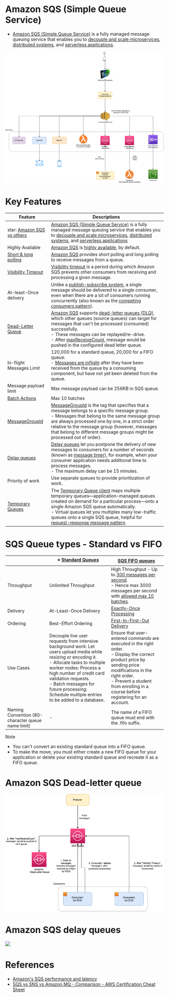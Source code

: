# Amazon SQS (Simple Queue Service)
- [Amazon SQS (Simple Queue Service)](https://aws.amazon.com/sqs/) is a fully managed message queuing service that enables you to [decouple and scale microservices](../../../1_HLDDesignComponents/1_MicroServicesSOA/Readme.md), [distributed systems](../../../1_HLDDesignComponents/0_SystemGlossaries/Readme.md), and [serverless applications](../../AWS-Serverless-Architecture.md).

![img.png](../assests/sns/FanOutPatternSQSSNS.png)

# Key Features

| Feature                                                                                                                         | Descriptions                                                                                                                                                                                                                                                                                                                                                                                                                                                                                                              |
|---------------------------------------------------------------------------------------------------------------------------------|---------------------------------------------------------------------------------------------------------------------------------------------------------------------------------------------------------------------------------------------------------------------------------------------------------------------------------------------------------------------------------------------------------------------------------------------------------------------------------------------------------------------------|
| star: [Amazon SQS vs others](../../../1_HLDDesignComponents/4_MessageBrokers/KafkaVsRabbitMQVsSQSVsSNS.md)                      | [Amazon SQS (Simple Queue Service)](https://aws.amazon.com/sqs/) is a fully managed message queuing service that enables you to [decouple and scale microservices](../../../1_HLDDesignComponents/1_MicroServicesSOA/Readme.md), [distributed systems](../../../1_HLDDesignComponents/0_SystemGlossaries/Readme.md), and [serverless applications](../../AWS-Serverless-Architecture.md)                                                                                                                                                                                                                                                                                                                                                                                                                                                                                                                          |
| Highly Available                                                                                                                | [Amazon SQS]() is [highly available](../../../1_HLDDesignComponents/0_SystemGlossaries/Reliability/HighAvailability.md), by default.                                                                                                                                                                                                                                                                                                                                                                                      |
| [Short & long polling](ShortLongPoling.md)                                                                                      | [Amazon SQS](https://aws.amazon.com/sqs/faqs/) provides short polling and long polling to receive messages from a queue.                                                                                                                                                                                                                                                                                                                                                                                                                                                                                                                          |
| [Visibility Timeout](https://docs.aws.amazon.com/AWSSimpleQueueService/latest/SQSDeveloperGuide/sqs-visibility-timeout.html)    | [Visibility timeout](https://docs.aws.amazon.com/AWSSimpleQueueService/latest/SQSDeveloperGuide/sqs-visibility-timeout.html) is a period during which Amazon SQS prevents other consumers from receiving and processing a given message.                                                                                                                                                                                                                                                                                  |
| At-least-Once delivery                                                                                                          | Unlike a [publish-subscribe system](../../../1_HLDDesignComponents/4_MessageBrokers/Readme.md), a single message should be delivered to a single consumer, even when there are a lot of consumers running concurrently (also known as the [competing consumers pattern](https://www.conceptdraw.com/examples/message-queue)).                                                                                                                                                                                             |
| [Dead-Letter Queue](https://docs.aws.amazon.com/AWSSimpleQueueService/latest/SQSDeveloperGuide/sqs-dead-letter-queues.html)     | [Amazon SQS]() supports [dead-letter queues (DLQ)](https://docs.aws.amazon.com/AWSSimpleQueueService/latest/SQSDeveloperGuide/sqs-dead-letter-queues.html), which other queues (source queues) can target for messages that can't be processed (consumed) successfully.<br/>- These messages can be replayed/re-drive. <br/>- After [maxReceiveCount](https://docs.aws.amazon.com/AWSSimpleQueueService/latest/SQSDeveloperGuide/sqs-dead-letter-queues.html), message would be pushed in the configured dead letter queue. |
| In-flight Messages Limit                                                                                                        | 120,000 for a standard queue, 20,000 for a FIFO queue.<br/>- [Messages are inflight](https://aws.amazon.com/premiumsupport/knowledge-center/sqs-message-backlog/) after they have been received from the queue by a consuming component, but have not yet been deleted from the queue.                                                                                                                                                                                                                                    |
| Message payload limit                                                                                                           | Max message payload can be 256KB in SQS queue.                                                                                                                                                                                                                                                                                                                                                                                                                                                                            |
| [Batch Actions](https://docs.aws.amazon.com/AWSSimpleQueueService/latest/SQSDeveloperGuide/sqs-batch-api-actions.html)          | Max 10 batches                                                                                                                                                                                                                                                                                                                                                                                                                                                                                                            |
| [MessageGroupId](https://docs.aws.amazon.com/AWSSimpleQueueService/latest/SQSDeveloperGuide/using-messagegroupid-property.html) | [MessageGroupId](https://docs.aws.amazon.com/AWSSimpleQueueService/latest/APIReference/API_SendMessage.html) is the tag that specifies that a message belongs to a specific message group. <br/>- Messages that belong to the same message group are always processed one by one, in a strict order relative to the message group (however, messages that belong to different message groups might be processed out of order).                                                                                            |
| [Delay queues](https://docs.aws.amazon.com/AWSSimpleQueueService/latest/SQSDeveloperGuide/sqs-delay-queues.html)                | [Delay queues](https://docs.aws.amazon.com/AWSSimpleQueueService/latest/SQSDeveloperGuide/sqs-delay-queues.html) let you postpone the delivery of new messages to consumers for a number of seconds (known as [message timer](https://docs.aws.amazon.com/AWSSimpleQueueService/latest/SQSDeveloperGuide/sqs-message-timers.html)), for example, when your consumer application needs additional time to process messages.<br/>- The maximum delay can be 15 minutes.                                                     |
| Priority of work                                                                                                                | Use separate queues to provide prioritization of work.                                                                                                                                                                                                                                                                                                                                                                                                                                                                    |
| [Temporary Queues](https://aws.amazon.com/blogs/compute/simple-two-way-messaging-using-the-amazon-sqs-temporary-queue-client/)  | The [Temporary Queue client](https://docs.aws.amazon.com/AWSSimpleQueueService/latest/SQSDeveloperGuide/sqs-temporary-queues.html) maps multiple temporary queues—application-managed queues created on demand for a particular process—onto a single Amazon SQS queue automatically.<br/>- Virtual queues let you multiplex many low-traffic queues onto a single SQS queue, helpful for [request-response message pattern](../../../1_HLDDesignComponents/0_SystemGlossaries/MessageBrokers/PointToPointModel.md).      |

# SQS Queue types - Standard vs FIFO

|                                                   | :star: [Standard Queues](https://docs.aws.amazon.com/AWSSimpleQueueService/latest/SQSDeveloperGuide/standard-queues.html)                                                                                                                                                                                                   | [SQS FIFO queues](https://docs.aws.amazon.com/AWSSimpleQueueService/latest/SQSDeveloperGuide/FIFO-queues.html)                                                                                                                                                                                                                           |
|---------------------------------------------------|-----------------------------------------------------------------------------------------------------------------------------------------------------------------------------------------------------------------------------------------------------------------------------------------------------------------------------|------------------------------------------------------------------------------------------------------------------------------------------------------------------------------------------------------------------------------------------------------------------------------------------------------------------------------------------|
| Throughput                                        | Unlimited Throughput                                                                                                                                                                                                                                                                                                        | High Throughput - Up to [300 messages per second](https://docs.aws.amazon.com/AWSSimpleQueueService/latest/SQSDeveloperGuide/high-throughput-fifo.html). <br/>- Hence max 3000 messages per second with [allowed max 10 batches](https://docs.aws.amazon.com/AWSSimpleQueueService/latest/SQSDeveloperGuide/sqs-batch-api-actions.html). |
| Delivery                                          | At-Least-Once Delivery                                                                                                                                                                                                                                                                                                      | [Exactly-Once Processing](https://docs.aws.amazon.com/AWSSimpleQueueService/latest/SQSDeveloperGuide/FIFO-queues-exactly-once-processing.html)                                                                                                                                                                                           |
| Ordering                                          | Best-Effort Ordering                                                                                                                                                                                                                                                                                                        | [First-In-First-Out Delivery](https://docs.aws.amazon.com/AWSSimpleQueueService/latest/SQSDeveloperGuide/FIFO-queues-message-order.html)                                                                                                                                                                                                 |
| Use Cases                                         | Decouple live user requests from intensive background work: Let users upload media while resizing or encoding it.<br/>- Allocate tasks to multiple worker nodes: Process a high number of credit card validation requests.<br/>- Batch messages for future processing: Schedule multiple entries to be added to a database. | Ensure that user-entered commands are executed in the right order.<br/>- Display the correct product price by sending price modifications in the right order.<br/>- Prevent a student from enrolling in a course before registering for an account.                                                                                      |
| Naming Convention (80-character queue name limit) | -                                                                                                                                                                                                                                                                                                                           | The name of a FIFO queue must end with the .fifo suffix.                                                                                                                                                                                                                                                                                 |

Note 
- You can't convert an existing standard queue into a FIFO queue. 
- To make the move, you must either create a new FIFO queue for your application or delete your existing standard queue and recreate it as a FIFO queue.

# Amazon SQS Dead-letter queue

![img.png](../assests/sqs/SQS-DLD-More-Info.png)

# Amazon SQS delay queues

![](https://docs.aws.amazon.com/images/AWSSimpleQueueService/latest/SQSDeveloperGuide/images/sqs-delay-queues-diagram.png)

# References
- [Amazon's SQS performance and latency](https://softwaremill.com/amazon-sqs-performance-latency/)
- [SQS vs SNS vs Amazon MQ - Comparison - AWS Certification Cheat Sheet](https://cloud.in28minutes.com/aws-certification-sqs-vs-sns-vs-amazon-mq)
